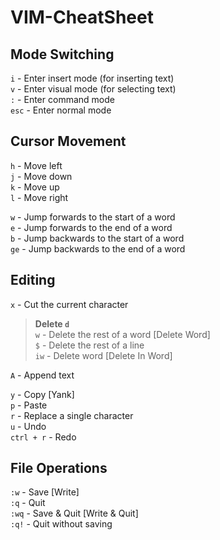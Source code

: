 # VIM-CheatSheet

## Mode Switching

`i` - Enter insert mode (for inserting text) <br>
`v` - Enter visual mode (for selecting text) <br>
`:` - Enter command mode <br>
`esc` - Enter normal mode

## Cursor Movement

`h` - Move left <br>
`j` - Move down <br>
`k` - Move up <br>
`l` - Move right <br>

`w` - Jump forwards to the start of a word <br>
`e` - Jump forwards to the end of a word <br>
`b` - Jump backwards to the start of a word <br>
`ge` - Jump backwards to the end of a word <br>

## Editing

`x` - Cut the current character <br>

> **Delete `d`** <br>
> `w` - Delete the rest of a word \[Delete Word\] <br>
> `$` - Delete the rest of a line <br>
> `iw` - Delete word \[Delete In Word\] <br>

`A` - Append text

`y` - Copy \[Yank\] <br>
`p` - Paste <br>
`r` - Replace a single character <br>
`u` - Undo <br>
`ctrl + r` - Redo <br>

## File Operations

`:w` - Save \[Write\] <br>
`:q` - Quit <br>
`:wq` - Save & Quit \[Write & Quit\] <br>
`:q!` - Quit without saving <br>

